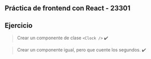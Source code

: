 ## **Práctica de frontend con React - 23301**

## Ejercicio

> Crear un componente de clase `<Clock />`   :heavy_check_mark:

> Crear un componente igual, pero que cuente los segundos.   :heavy_check_mark:	